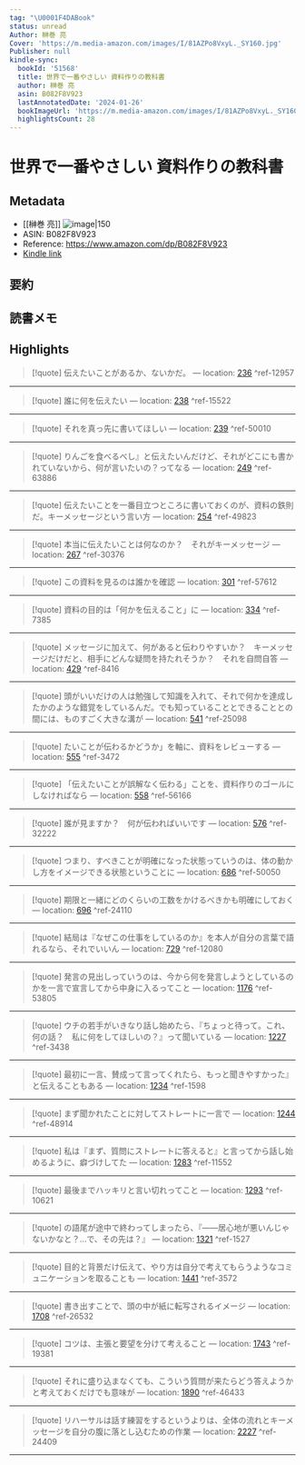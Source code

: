 ```yaml
---
tag: "\U0001F4DABook"
status: unread
Author: 榊巻 亮
Cover: 'https://m.media-amazon.com/images/I/81AZPo8VxyL._SY160.jpg'
Publisher: null
kindle-sync:
  bookId: '51568'
  title: 世界で一番やさしい 資料作りの教科書
  author: 榊巻 亮
  asin: B082F8V923
  lastAnnotatedDate: '2024-01-26'
  bookImageUrl: 'https://m.media-amazon.com/images/I/81AZPo8VxyL._SY160.jpg'
  highlightsCount: 28
---
```

# 世界で一番やさしい 資料作りの教科書
## Metadata
* [[榊巻 亮]]
![image|150](https://m.media-amazon.com/images/I/81AZPo8VxyL._SY160.jpg)
* ASIN: B082F8V923
* Reference: https://www.amazon.com/dp/B082F8V923
* [Kindle link](kindle://book?action=open&asin=B082F8V923)
## 要約
## 読書メモ
## Highlights
>[!quote]
>伝えたいことがあるか、ないかだ。 — location: [236](kindle://book?action=open&asin=B082F8V923&location=236) ^ref-12957

---
>[!quote]
>誰に何を伝えたい — location: [238](kindle://book?action=open&asin=B082F8V923&location=238) ^ref-15522

---
>[!quote]
>それを真っ先に書いてほしい — location: [239](kindle://book?action=open&asin=B082F8V923&location=239) ^ref-50010

---
>[!quote]
>りんごを食べるべし』と伝えたいんだけど、それがどこにも書かれていないから、何が言いたいの？ってなる — location: [249](kindle://book?action=open&asin=B082F8V923&location=249) ^ref-63886

---
>[!quote]
>伝えたいことを一番目立つところに書いておくのが、資料の鉄則だ。キーメッセージという言い方 — location: [254](kindle://book?action=open&asin=B082F8V923&location=254) ^ref-49823

---
>[!quote]
>本当に伝えたいことは何なのか？　それがキーメッセージ — location: [267](kindle://book?action=open&asin=B082F8V923&location=267) ^ref-30376

---
>[!quote]
>この資料を見るのは誰かを確認 — location: [301](kindle://book?action=open&asin=B082F8V923&location=301) ^ref-57612

---
>[!quote]
>資料の目的は「何かを伝えること」に — location: [334](kindle://book?action=open&asin=B082F8V923&location=334) ^ref-7385

---
>[!quote]
>メッセージに加えて、何があると伝わりやすいか？　キーメッセージだけだと、相手にどんな疑問を持たれそうか？　それを自問自答 — location: [429](kindle://book?action=open&asin=B082F8V923&location=429) ^ref-8416

---
>[!quote]
>頭がいいだけの人は勉強して知識を入れて、それで何かを達成したかのような錯覚をしているんだ。でも知っていることとできることとの間には、ものすごく大きな溝が — location: [541](kindle://book?action=open&asin=B082F8V923&location=541) ^ref-25098

---
>[!quote]
>たいことが伝わるかどうか」を軸に、資料をレビューする — location: [555](kindle://book?action=open&asin=B082F8V923&location=555) ^ref-3472

---
>[!quote]
>「伝えたいことが誤解なく伝わる」ことを、資料作りのゴールにしなければなら — location: [558](kindle://book?action=open&asin=B082F8V923&location=558) ^ref-56166

---
>[!quote]
>誰が見ますか？　何が伝わればいいです — location: [576](kindle://book?action=open&asin=B082F8V923&location=576) ^ref-32222

---
>[!quote]
>つまり、すべきことが明確になった状態っていうのは、体の動かし方をイメージできる状態ということに — location: [686](kindle://book?action=open&asin=B082F8V923&location=686) ^ref-50050

---
>[!quote]
>期限と一緒にどのくらいの工数をかけるべきかも明確にしておく — location: [696](kindle://book?action=open&asin=B082F8V923&location=696) ^ref-24110

---
>[!quote]
>結局は『なぜこの仕事をしているのか』を本人が自分の言葉で語れるなら、それでいいん — location: [729](kindle://book?action=open&asin=B082F8V923&location=729) ^ref-12080

---
>[!quote]
>発言の見出しっていうのは、今から何を発言しようとしているのかを一言で宣言してから中身に入るってこと — location: [1176](kindle://book?action=open&asin=B082F8V923&location=1176) ^ref-53805

---
>[!quote]
>ウチの若手がいきなり話し始めたら、『ちょっと待って。これ、何の話？　私に何をしてほしいの？』って聞いている — location: [1227](kindle://book?action=open&asin=B082F8V923&location=1227) ^ref-3438

---
>[!quote]
>最初に一言、賛成って言ってくれたら、もっと聞きやすかった』と伝えることもある — location: [1234](kindle://book?action=open&asin=B082F8V923&location=1234) ^ref-1598

---
>[!quote]
>まず聞かれたことに対してストレートに一言で — location: [1244](kindle://book?action=open&asin=B082F8V923&location=1244) ^ref-48914

---
>[!quote]
>私は『まず、質問にストレートに答えると』と言ってから話し始めるように、癖づけしてた — location: [1283](kindle://book?action=open&asin=B082F8V923&location=1283) ^ref-11552

---
>[!quote]
>最後までハッキリと言い切れってこと — location: [1293](kindle://book?action=open&asin=B082F8V923&location=1293) ^ref-10621

---
>[!quote]
>の語尾が途中で終わってしまったら、『――居心地が悪いんじゃないかなと？…で、その先は？』 — location: [1321](kindle://book?action=open&asin=B082F8V923&location=1321) ^ref-1527

---
>[!quote]
>目的と背景だけ伝えて、やり方は自分で考えてもらうようなコミュニケーションを取ることも — location: [1441](kindle://book?action=open&asin=B082F8V923&location=1441) ^ref-3572

---
>[!quote]
>書き出すことで、頭の中が紙に転写されるイメージ — location: [1708](kindle://book?action=open&asin=B082F8V923&location=1708) ^ref-26532

---
>[!quote]
>コツは、主張と要望を分けて考えること — location: [1743](kindle://book?action=open&asin=B082F8V923&location=1743) ^ref-19381

---
>[!quote]
>それに盛り込まなくても、こういう質問が来たらどう答えようかと考えておくだけでも意味が — location: [1890](kindle://book?action=open&asin=B082F8V923&location=1890) ^ref-46433

---
>[!quote]
>リハーサルは話す練習をするというよりは、全体の流れとキーメッセージを自分の腹に落とし込むための作業 — location: [2227](kindle://book?action=open&asin=B082F8V923&location=2227) ^ref-24409

---

